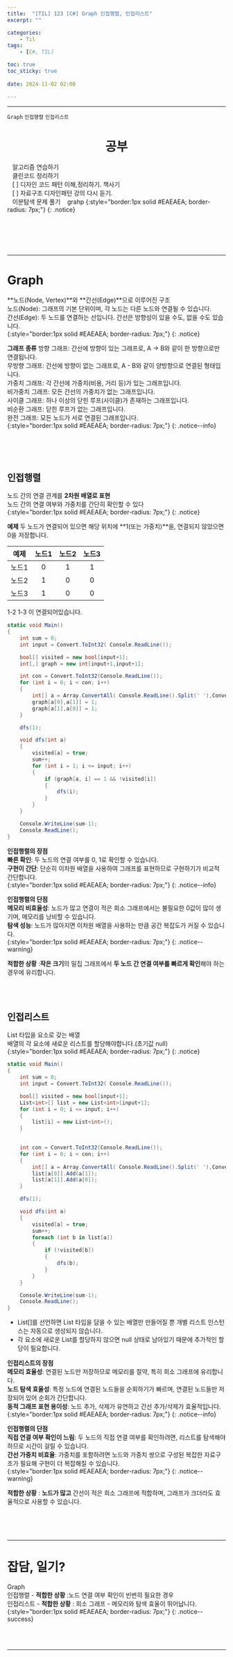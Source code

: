 ```yaml
---
title:  "[TIL] 123 [C#] Graph 인접행렬, 인접리스트"
excerpt: ""

categories:
    - Til
tags:
    - [C#, TIL]

toc: true
toc_sticky: true
 
date: 2024-11-02 02:00

---
```

- - -

`Graph` `인접행렬` `인접리스트`

<center><H1>  공부 </H1></center>

&nbsp;&nbsp; 알고리즘 연습하기     
&nbsp;&nbsp; 클린코드 정리하기   
&nbsp;&nbsp; [ ] 디자인 코드 패턴 이해,정리하기. 책사기  
&nbsp;&nbsp; [ ] 자료구조 디자인패턴 강의 다시 듣기.   
&nbsp;&nbsp; 이분탐색 문제 풀기
&nbsp;&nbsp; grahp 
{:style="border:1px solid #EAEAEA; border-radius: 7px;"}
{: .notice}  


<br><br><br><br>
- - - 

# Graph
**노드(Node, Vertex)**와 **간선(Edge)**으로 이루어진 구조  
노드(Node): 그래프의 기본 단위이며, 각 노드는 다른 노드와 연결될 수 있습니다.  
간선(Edge): 두 노드를 연결하는 선입니다. 간선은 방향성이 있을 수도, 없을 수도 있습니다.  
{:style="border:1px solid #EAEAEA; border-radius: 7px;"}
{: .notice}  

**그래프 종류**
방향 그래프: 간선에 방향이 있는 그래프로, A -> B와 같이 한 방향으로만 연결됩니다.  
무방향 그래프: 간선에 방향이 없는 그래프로, A - B와 같이 양방향으로 연결된 형태입니다.  
가중치 그래프: 각 간선에 가중치(비용, 거리 등)가 있는 그래프입니다.  
비가중치 그래프: 모든 간선의 가중치가 없는 그래프입니다.  
사이클 그래프: 하나 이상의 닫힌 루프(사이클)가 존재하는 그래프입니다.  
비순환 그래프: 닫힌 루프가 없는 그래프입니다.  
완전 그래프: 모든 노드가 서로 연결된 그래프입니다.  
{:style="border:1px solid #EAEAEA; border-radius: 7px;"}
{: .notice--info}  

<br><br><br>

## 인접행렬
노드 간의 연결 관계를 **2차원 배열로 표현**  
노드 간의 연결 여부와 가중치를 간단히 확인할 수 있다  
{:style="border:1px solid #EAEAEA; border-radius: 7px;"}
{: .notice}  

**예제**
두 노드가 연결되어 있으면 해당 위치에 **1(또는 가중치)**을, 연결되지 않았으면 0을 저장합니다.  

|예제|노드1|노드2|노드3|
|:---:|:---:|:---:|:---:|
|노드1|0|1|1|
|노드2|1|0|0|
|노드3|1|0|0|  

1-2 1-3 이 연결되어있습니다.  


<div class="notice--primary" markdown="1"> 

```c# 
static void Main()
{
    int sum = 0;
    int input = Convert.ToInt32( Console.ReadLine());

    bool[] visited = new bool[input+1];
    int[,] graph = new int[input+1,input+1];

    int con = Convert.ToInt32(Console.ReadLine());
    for (int i = 0; i < con; i++)
    {
        int[] a = Array.ConvertAll( Console.ReadLine().Split(' '),Convert.ToInt32);
        graph[a[0],a[1]] = 1;
        graph[a[1],a[0]] = 1;
    }

    dfs(1);

    void dfs(int a) 
    {
        visited[a] = true;
        sum++;
        for (int i = 1; i <= input; i++)
        {
            if (graph[a, i] == 1 && !visited[i])
            {
                dfs(i);
            }
        }
    }

    Console.WriteLine(sum-1);
    Console.ReadLine();
}

```
</div>

**인접행렬의 장점**  
**빠른 확인**: 두 노드의 연결 여부를 0, 1로 확인할 수 있습니다.  
**구현이 간단**: 단순히 이차원 배열을 사용하여 그래프를 표현하므로 구현하기가 비교적 간단합니다.  
{:style="border:1px solid #EAEAEA; border-radius: 7px;"}
{: .notice--info}  

**인접행렬의 단점**  
**메모리 비효율성**: 노드가 많고 연결이 적은 희소 그래프에서는 불필요한 0값이 많이 생기며, 메모리를 낭비할 수 있습니다.  
**탐색 성능**: 노드가 많아지면 이차원 배열을 사용하는 만큼 공간 복잡도가 커질 수 있습니다.  
{:style="border:1px solid #EAEAEA; border-radius: 7px;"}
{: .notice--warning}  


**적합한 상황** :**작은 크기**의 밀집 그래프에서 **두 노드 간 연결 여부를 빠르게 확인**해야 하는 경우에 유리합니다.

<br><br>

## 인접리스트
List<int> 타입을 요소로 갖는 배열  
배열의 각 요소에 새로운 리스트를 할당해야합니다.(초기값 null)  
{:style="border:1px solid #EAEAEA; border-radius: 7px;"}
{: .notice}  

<div class="notice--primary" markdown="1"> 

```c# 
static void Main()
{
    int sum = 0;
    int input = Convert.ToInt32( Console.ReadLine());

    bool[] visited = new bool[input+1];
    List<int>[] list = new List<int>[input+1];
    for (int i = 0; i <= input; i++)
    {
        list[i] = new List<int>();
    }

    
    int con = Convert.ToInt32(Console.ReadLine());
    for (int i = 0; i < con; i++)
    {
        int[] a = Array.ConvertAll( Console.ReadLine().Split(' '),Convert.ToInt32);
        list[a[0]].Add(a[1]);
        list[a[1]].Add(a[0]);
    }

    dfs(1);

    void dfs(int a) 
    {
        visited[a] = true;
        sum++;
        foreach (int b in list[a]) 
        {
            if (!visited[b])
            {
                dfs(b);
            }
        }
    }

    Console.WriteLine(sum-1);
    Console.ReadLine();
}
```
- List<int>[]를 선언하면 List<int> 타입을 담을 수 있는 배열만 만들어질 뿐 개별 리스트 인스턴스는 자동으로 생성되지 않습니다.  
- 각 요소에 새로운 List<int>를 할당하지 않으면 null 상태로 남아있기 때문에 추가적인 할당이 필요합니다.
</div>


**인접리스트의 장점**  
**메모리 효율성**: 연결된 노드만 저장하므로 메모리를 절약, 특히 희소 그래프에 유리합니다.  
**노드 탐색 효율성**: 특정 노드에 연결된 노드들을 순회하기가 빠르며, 연결된 노드들만 저장되어 있어 순회가 간단합니다.  
**동적 그래프 표현 용이성**: 노드 추가, 삭제가 유연하고 간선 추가/삭제가 효율적입니다.  
{:style="border:1px solid #EAEAEA; border-radius: 7px;"}
{: .notice--info} 

**인접행렬의 단점**  
**직접 연결 여부 확인이 느림**: 두 노드의 직접 연결 여부를 확인하려면, 리스트를 탐색해야 하므로 시간이 걸릴 수 있습니다.  
**간선 가중치 비효율**: 가중치를 포함하려면 노드와 가중치 쌍으로 구성된 복잡한 자료구조가 필요해 구현이 더 복잡해질 수 있습니다.  
{:style="border:1px solid #EAEAEA; border-radius: 7px;"}
{: .notice--warning}  


**적합한 상황** : **노드가 많고** 간선이 적은 희소 그래프에 적합하며, 그래프가 크더라도 효율적으로 사용할 수 있습니다.  

<br><br><br>
- - - 


# 잡담, 일기?
Graph  
인접행렬 - **적합한 상황** :노드 연결 여부 확인이 빈번히 필요한 경우  
인접리스트 - **적합한 상황** : 희소 그래프 - 메모리와 탐색 효율이 뛰어납니다.  
{:style="border:1px solid #EAEAEA; border-radius: 7px;"}
{: .notice--success}  


<br><br>
- - -